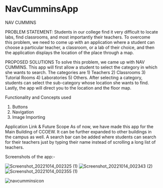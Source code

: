 # NavCumminsApp
NAV CUMMINS

PROBLEM STATEMENT:
Students in our college find it very difficult to locate labs, find classrooms, and most importantly their teachers. To overcome this problem, we need to come up with an application where a student can choose a particular teacher, a classroom, or a lab of their choice, and then the application displays the location of the place through a map.

PROPOSED SOLUTIONS
To solve this problem, we came up with NAV CUMMINS. 
This app will first allow a student to select the category in which she wants to search. The categories are 1) Teachers 2) Classrooms 3) Tutorial Rooms 4) Laboratories 5) Others. After selecting a category, students can select the sub-category whose location she wants to find. Lastly, the app will direct you to the location and the floor map. 

Functionality and Concepts used
1)	Buttons
2)	Navigation
3)	Image Importing

Application Link & Future Scope
As of now, we have made this app for the Main Building of CCOEW. It can be further expanded to other buildings in the campus as well.
A search bar can be added where students can search for their teachers just by typing their name instead of scrolling a long list of teachers.

Screenshots of the app:-

![Screenshot_20221014_002325 (1)](https://user-images.githubusercontent.com/99887695/195911325-63ebcc1f-43f7-4dd4-af13-403f415d6b98.jpg)
![Screenshot_20221014_002343 (2)](https://user-images.githubusercontent.com/99887695/195911145-40a5f05a-7096-40f4-9956-0417c8e2f71f.jpg)
![Screenshot_20221014_002355 (1)](https://user-images.githubusercontent.com/99887695/195911589-42fd04f9-53be-4455-bfcb-9d8eb6e4dde1.jpg)

![navcumminsicon](https://user-images.githubusercontent.com/99887695/195912810-c96fa4d8-9c96-41a0-b5e1-011c663a6d1c.png)
